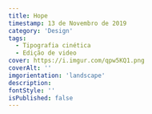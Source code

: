 ```yaml
---
title: Hope
timestamp: 13 de Novembro de 2019
category: 'Design'
tags:
  - Tipografia cinética
  - Edição de video
cover: https://i.imgur.com/qpw5KQ1.png
coverAlt: ''
imgorientation: 'landscape'
description:
fontStyle: ''
isPublished: false
---
```

